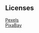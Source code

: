 ## Licenses

[Pexels](https://www.pexels.com/license/)<br />
[PixaBay](https://pixabay.com/service/license/)
